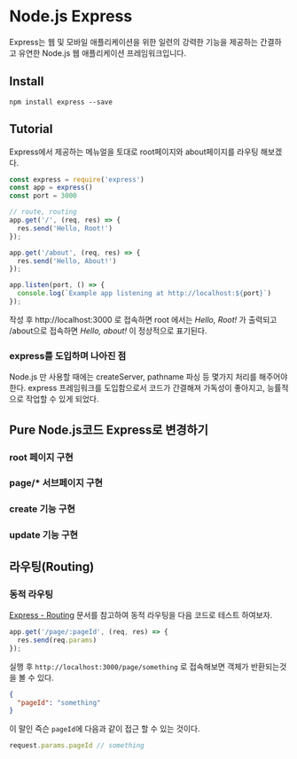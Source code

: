 # Node.js Express

Express는 웹 및 모바일 애플리케이션을 위한 일련의 강력한 기능을 제공하는 간결하고 유연한 Node.js 웹 애플리케이션 프레임워크입니다.

## Install 

```
npm install express --save
```

## Tutorial

Express에서 제공하는 메뉴얼을 토대로 root페이지와 about페이지를 라우팅 해보겠다.

``` javascript
const express = require('express')
const app = express()
const port = 3000

// route, routing
app.get('/', (req, res) => {
  res.send('Hello, Root!')
});

app.get('/about', (req, res) => {
  res.send('Hello, About!')
});

app.listen(port, () => {
  console.log(`Example app listening at http://localhost:${port}`)
});
```

작성 후 http://localhost:3000 로 접속하면 root 에서는 *Hello, Root!* 가 출력되고 /about으로 접속하면 *Hello, about!* 이 정상적으로 표기된다.

### express를 도입하며 나아진 점

Node.js 만 사용할 때에는 createServer, pathname 파싱 등 몇가지 처리를 해주어야한다. 
express 프레임워크를 도입함으로서 코드가 간결해져 가독성이 좋아지고, 능률적으로 작업할 수 있게 되었다.

## Pure Node.js코드 Express로 변경하기

### root 페이지 구현 

### page/* 서브페이지 구현 

### create 기능 구현

### update 기능 구현 

## 라우팅(Routing)

### 동적 라우팅

[Express - Routing](http://expressjs.com/en/guide/routing.html) 문서를 참고하여 동적 라우팅을 다음 코드로 테스트 하여보자.

``` javascript 
app.get('/page/:pageId', (req, res) => {
  res.send(req.params)
});
```

실행 후 `http://localhost:3000/page/something` 로 접속해보면 객체가 반환되는것을 볼 수 있다.

``` json
{
  "pageId": "something"
}
```

이 말인 즉슨 `pageId`에 다음과 같이 접근 할 수 있는 것이다.

``` javascript
request.params.pageId // something
```